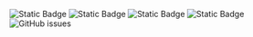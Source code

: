![Static Badge](https://img.shields.io/badge/blacklists-60-000000) ![Static Badge](https://img.shields.io/badge/blacklisted-2681041-cc0000) ![Static Badge](https://img.shields.io/badge/whitelisted-2244-00CC00) ![Static Badge](https://img.shields.io/badge/streaming_blacklist-28107-000000) ![GitHub issues](https://img.shields.io/github/issues/fabriziosalmi/blacklists)
